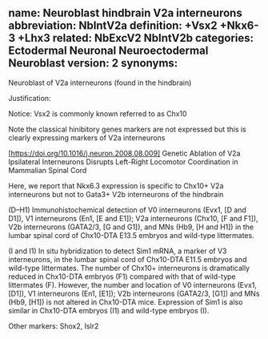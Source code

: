 name: Neuroblast hindbrain V2a interneurons 
abbreviation: NbIntV2a
definition: +Vsx2 +Nkx6-3 +Lhx3
related: NbExcV2 NbIntV2b
categories: Ectodermal Neuronal Neuroectodermal Neuroblast
version: 2
synonyms:
---

Neuroblast of V2a interneurons (found in the hindbrain)

Justification:

Notice: Vsx2 is commonly known referred to as Chx10



Note the classical hinibitory genes markers are not expressed but this is clearly expressing markers of V2a interneurons


[https://doi.org/10.1016/j.neuron.2008.08.009] Genetic Ablation of V2a Ipsilateral Interneurons Disrupts Left-Right Locomotor Coordination in Mammalian Spinal Cord

Here, we report that Nkx6.3 expression is specific to Chx10+ V2a interneurons but not to Gata3+ V2b interneurons of the hindbrain

(D–H1) Immunohistochemical detection of V0 interneurons (Evx1, [D and D1]), V1 interneurons (En1, [E and E1]); V2a interneurons (Chx10, [F and F1]), V2b interneurons (GATA2/3, [G and G1]), and MNs (Hb9, [H and H1]) in the lumbar spinal cord of Chx10-DTA E13.5 embryos and wild-type littermates.

(I and I1) In situ hybridization to detect Sim1 mRNA, a marker of V3 interneurons, in the lumbar spinal cord of Chx10-DTA E11.5 embryos and wild-type littermates. The number of Chx10+ interneurons is dramatically reduced in Chx10-DTA embryos (F1) compared with that of wild-type littermates (F). However, the number and location of V0 interneurons (Evx1, [D1]), V1 interneurons (En1, [E1]); V2b interneurons (GATA2/3, [G1]) and MNs (Hb9, [H1]) is not altered in Chx10-DTA mice. Expression of Sim1 is also similar in Chx10-DTA embryos (I1) and wild-type embryos (I).


Other markers:
Shox2, Islr2